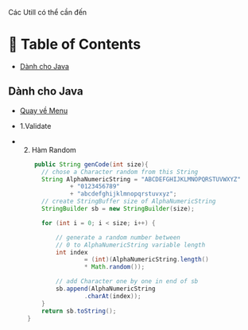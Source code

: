 Các Utill có thể cần đến
<!-- Table of Contents -->
# :notebook_with_decorative_cover: Table of Contents
- [Dành cho Java](#Dành-cho-Java)

## Dành cho Java

- [Quay về Menu](#notebook_with_decorative_cover-Table-of-Contents)

- 1.Validate

- 2. Hàm Random

  ```java
      public String genCode(int size){ 
        // chose a Character random from this String
        String AlphaNumericString = "ABCDEFGHIJKLMNOPQRSTUVWXYZ"
                + "0123456789"
                + "abcdefghijklmnopqrstuvxyz";
        // create StringBuffer size of AlphaNumericString
        StringBuilder sb = new StringBuilder(size);

        for (int i = 0; i < size; i++) {

            // generate a random number between
            // 0 to AlphaNumericString variable length
            int index
                    = (int)(AlphaNumericString.length()
                    * Math.random());

            // add Character one by one in end of sb
            sb.append(AlphaNumericString
                    .charAt(index));
        }
        return sb.toString();
    }
   ```


